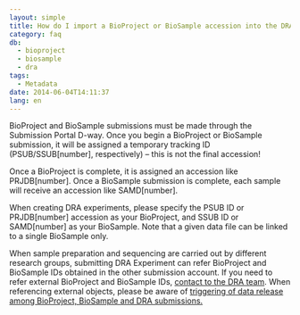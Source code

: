 ```yaml
---
layout: simple
title: How do I import a BioProject or BioSample accession into the DRA?
category: faq
db:
  - bioproject
  - biosample
  - dra
tags: 
  - Metadata
date: 2014-06-04T14:11:37
lang: en
---
```




<p>BioProject and BioSample submissions must be made through the Submission Portal D-way. Once you begin a BioProject or BioSample submission, it will be assigned a temporary tracking ID (PSUB/SSUB[number], respectively) – this is not the final accession! </p><p>Once a BioProject is complete, it is assigned an accession like PRJDB[number]. Once a BioSample submission is complete, each sample will receive an accession like SAMD[number]. </p><p>When creating DRA experiments, please specify the PSUB ID or PRJDB[number] accession as your BioProject, and SSUB ID or SAMD[number] as your BioSample. Note that a given data file can be linked to a single BioSample only.</p>
<p>When sample preparation and sequencing are carried out by different research groups, submitting DRA Experiment can refer BioProject and BioSample IDs obtained in the other submission account. If you need to refer external BioProject and BioSample IDs, <a href="/contact-ddbj-e.html">contact to the DRA team</a>. When referencing external objects, please be aware of <a href="/faq/en/bp-bs-seq-release.html">triggering of data release among BioProject, BioSample and DRA submissions.</a></p>